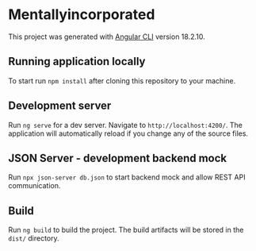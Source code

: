 # Mentallyincorporated

This project was generated with [Angular CLI](https://github.com/angular/angular-cli) version 18.2.10.

## Running application locally

To start run `npm install` after cloning this repository to your machine. 

## Development server

Run `ng serve` for a dev server. Navigate to `http://localhost:4200/`. The application will automatically reload if you change any of the source files.

## JSON Server - development backend mock

Run `npx json-server db.json` to start backend mock and allow REST API communication.

## Build

Run `ng build` to build the project. The build artifacts will be stored in the `dist/` directory.
